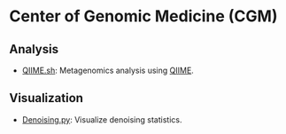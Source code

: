 # Center of Genomic Medicine (CGM)

## Analysis

- [QIIME.sh](QIIME.sh): Metagenomics analysis using [QIIME](https://qiime2.org/).

## Visualization

- [Denoising.py](Denoising.py): Visualize denoising statistics.
